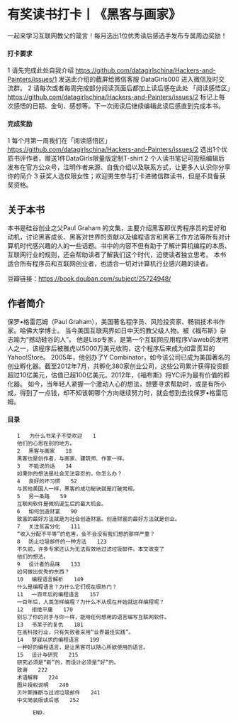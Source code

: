 # 有奖读书打卡丨《黑客与画家》
一起来学习互联网教父的箴言！每月选出1位优秀读后感选手发布专属周边奖励！


#### 打卡要求
1 请先完成此处自我介绍 https://github.com/datagirlschina/Hackers-and-Painters/issues/1 发送此介绍的截屏给微信客服 DataGirls000 进入微信及时交流群。
2 请每次或者每周完成部分阅读页面后都加上读后感在此处 「阅读感悟区」https://github.com/datagirlschina/Hackers-and-Painters/issues/2 标记上每次感悟的日期、金句、感想等。下一次阅读后继续编辑此读后感直到完成本书。


#### 完成奖励
1 每个月第一周我们在「阅读感悟区」https://github.com/datagirlschina/Hackers-and-Painters/issues/2 选出1个优质书评作者，赠送1件DataGirls限量版定制T-shirt
2 个人读书笔记可投稿编辑后发布在官方公众号，注明作者来源、自我介绍以及联系方式，让更多人认识你分享你的简介
3 获奖人选仅限女性；欢迎男生参与打卡进微信群读书，但是不具备获奖资格。


## 关于本书
本书是硅谷创业之父Paul Graham 的文集，主要介绍黑客即优秀程序员的爱好和动机，讨论黑客成长、黑客对世界的贡献以及编程语言和黑客工作方法等所有对计算机时代感兴趣的人的一些话题。书中的内容不但有助于了解计算机编程的本质、互联网行业的规则，还会帮助读者了解我们这个时代，迫使读者独立思考。
本书适合所有程序员和互联网创业者，也适合一切对计算机行业感兴趣的读者。

豆瓣链接：https://book.douban.com/subject/25724948/

## 作者简介
保罗•格雷厄姆（Paul Graham），美国著名程序员、风险投资家、畅销技术书作家。哈佛大学博士。
当今美国互联网界如日中天的教父级人物。被《福布斯》杂志喻为“撼动硅谷的人”。
他是Lisp专家，是第一个互联网应用程序Viaweb的发明人之一，该程序后被雅虎以5000万美元收购，这个程序后来成为如雷贯耳的Yahoo!Store。
2005年，他创办了Y Combinator，如今该公司已成为美国著名的创业孵化器。截至2012年7月，共孵化380家创业公司，这些公司累计获得投资额超过10亿美元，估值已超100亿美元。2012年，《福布斯》将YC评为最有价值的孵化器。
如今，当年轻人紧握一个激动人心的想法，想要寻求帮助时，或是有所小成，得到了一点钱，却不知该朝哪个方向继续努力时，就会想到去找保罗•格雷厄姆。

#### 目录
       1   为什么书呆子不受欢迎　　1
       他们的心思在别的地方。
       2 　黑客与画家　　18
       黑客也是创作者，与画家、建筑师、作家一样。
       3 　不能说的话　　34
       如果你的想法是社会无法容忍的，你怎么办？
       4 　良好的坏习惯　　52
       与其他美国人一样，黑客的成功秘诀就是打破常规。
       5 　另一条路　　59
       互联网软件是微机诞生后的最大机会。
       6 　如何创造财富　　90
       致富的最好方法就是为社会创造财富。创造财富的最好方法就是创业。
       7 　关注贫富分化　　111
       “收入分配不平等”的危害，会不会没有我们想的那样严重？
       8 　防止垃圾邮件的一种方法　　123
       不久前，许多专家还认为无法有效地过滤垃圾邮件。本文改变了
       他们的想法。
       9 　设计者的品味　　133
       如何做出优秀的东西？
       10 　编程语言解析　　149
       什么是编程语言？为什么它们现在很热门？
       11 　一百年后的编程语言　　157
       一百年后，人类怎样编程？为什么不从现在开始就这样编程呢？
       12 　拒绝平庸　　170
       别忘了你的对手与你一样，能用任何想用的语言编写互联网软件。
       13 　书呆子的复仇　　181
       在高科技行业，只有失败者采用“业界最佳实践”。
       14 　梦寐以求的编程语言　　199
       一种好的编程语言，是让黑客可以随心所欲使用的语言。
       15 　设计与研究　　215
       研究必须是“新”的，而设计必须是“好”的。
       致谢　　222
       术语解释　　224
       图片授权说明　　240
       贝叶斯推断与过滤垃圾邮件　　241
       中文简装版读后感　　252

            END.
